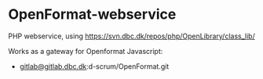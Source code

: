 # OpenFormat-webservice

PHP webservice, using https://svn.dbc.dk/repos/php/OpenLibrary/class_lib/

Works as a gateway for Openformat Javascript: 
- gitlab@gitlab.dbc.dk:d-scrum/OpenFormat.git
 
